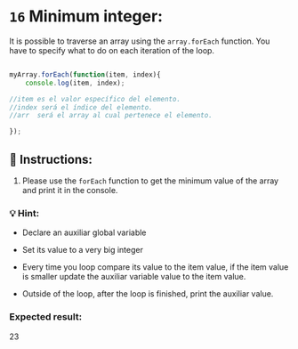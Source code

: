 
# `16` Minimum integer:

It is possible to traverse an array using the `array.forEach` function. You have to specify what to do on each iteration of the loop.

```js

myArray.forEach(function(item, index){
	console.log(item, index);	

//item es el valor específico del elemento.
//index será el índice del elemento.
//arr  será el array al cual pertenece el elemento.

});

```


## 📝 Instructions:

1. Please use the `forEach` function to get the minimum value of the array and print it in the console.

### 💡 Hint:

- Declare an auxiliar global variable

- Set its value to a very big integer

- Every time you loop compare its value to the item value, if the item value is smaller update the auxiliar variable value to the item value.

- Outside of the loop, after the loop is finished, print the auxiliar value.


### Expected result:

 23
